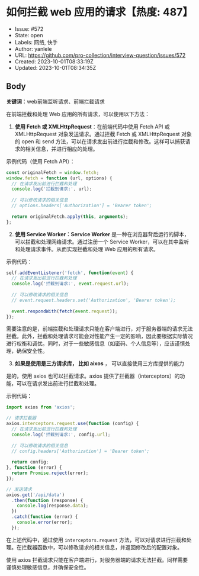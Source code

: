 # 如何拦截 web 应用的请求【热度: 487】

- Issue: #572
- State: open
- Labels: 网络, 快手
- Author: yanlele
- URL: https://github.com/pro-collection/interview-question/issues/572
- Created: 2023-10-01T08:33:19Z
- Updated: 2023-10-01T08:34:35Z

## Body

**关键词**：web前端监听请求、前端拦截请求

在前端拦截和处理 Web 应用的所有请求，可以使用以下方法：


1. **使用 Fetch 或 XMLHttpRequest**：在前端代码中使用 Fetch API 或 XMLHttpRequest 对象发送请求。通过拦截 Fetch 或 XMLHttpRequest 对象的 open 和 send 方法，可以在请求发出前进行拦截和修改。这样可以捕获请求的相关信息，并进行相应的处理。

示例代码（使用 Fetch API）：

```javascript
const originalFetch = window.fetch;
window.fetch = function (url, options) {
  // 在请求发出前进行拦截和处理
  console.log('拦截到请求:', url);
  
  // 可以修改请求的相关信息
  // options.headers['Authorization'] = 'Bearer token';
  
  return originalFetch.apply(this, arguments);
};
```


2. **使用 Service Worker：Service Worker** 是一种在浏览器背后运行的脚本，可以拦截和处理网络请求。通过注册一个 Service Worker，可以在其中监听和处理请求事件。从而实现拦截和处理 Web 应用的所有请求。

示例代码：

```javascript
self.addEventListener('fetch', function(event) {
  // 在请求发出前进行拦截和处理
  console.log('拦截到请求:', event.request.url);
  
  // 可以修改请求的相关信息
  // event.request.headers.set('Authorization', 'Bearer token');
  
  event.respondWith(fetch(event.request));
});
```

需要注意的是，前端拦截和处理请求只能在客户端进行，对于服务器端的请求无法拦截。此外，拦截和处理请求可能会对性能产生一定的影响，因此要根据实际情况进行权衡和调优。同时，对于一些敏感信息（如密码、个人信息等），应该谨慎处理，确保安全性。


3. **如果是使用是三方请求库， 比如 aixos** ， 可以直接使用三方库提供的能力

是的，使用 axios 也可以拦截请求。axios 提供了拦截器（interceptors）的功能，可以在请求发出前进行拦截和处理。

示例代码：

```javascript
import axios from 'axios';

// 请求拦截器
axios.interceptors.request.use(function (config) {
  // 在请求发出前进行拦截和处理
  console.log('拦截到请求:', config.url);
  
  // 可以修改请求的相关信息
  // config.headers['Authorization'] = 'Bearer token';
  
  return config;
}, function (error) {
  return Promise.reject(error);
});

// 发送请求
axios.get('/api/data')
  .then(function (response) {
    console.log(response.data);
  })
  .catch(function (error) {
    console.error(error);
  });
```
在上述代码中，通过使用 `interceptors.request` 方法，可以对请求进行拦截和处理。在拦截器函数中，可以修改请求的相关信息，并返回修改后的配置对象。

使用 axios 拦截请求只能在客户端进行，对服务器端的请求无法拦截。同样需要谨慎处理敏感信息，并确保安全性。

